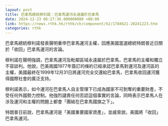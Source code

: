 ```yaml
---
layout: post
title: 巴拿馬總統穆利諾：巴拿馬運河永遠屬於巴拿馬
date: 2024-12-23 06:27:36.000000000 +08:00
link: https://news.rthk.hk/rthk/ch/component/k2/1784621-20241223.htm
categories: rthk
---
```


巴拿馬總統穆利諾發表聲明重申巴拿馬運河主權，回應美國當選總統特朗普近日關於「收回」巴拿馬運河的言論。

穆利諾在聲明強調，巴拿馬運河及毗鄰區域永遠屬於巴拿馬，巴拿馬的主權和獨立不容談判。他說，巴美兩國1977年簽訂的條約已經承認巴拿馬對運河及運河區的主權，美國最終在1999年12月31日將運河完全交還給巴拿馬，巴拿馬收回運河獲得國際社會的廣泛支持。

穆利諾表示，如今運河在巴拿馬人自主管理下已成為國家不可剝奪的重要財產，不受任何外國勢力控制。他強烈譴責任何否認這個事實的言論，同時表示巴拿馬人在涉及運河和主權的問題上都會「團結在巴拿馬國旗之下」。

特朗普日前說，巴拿馬運河是「美國重要國家資產」，並威脅說，美國將「收回」巴拿馬運河。
